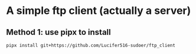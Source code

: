 # A simple ftp client (actually a server)
## Method 1: use pipx to install
```shell
pipx install git+https://github.com/Lucifer516-sudoer/ftp_client        

```